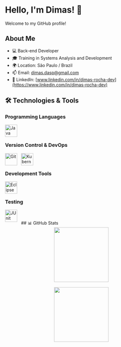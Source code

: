 
# Hello, I'm Dimas! 👋

Welcome to my GitHub profile!

## About Me

- 💻 Back-end Developer
- 🎓 Training in Systems Analysis and Development
- 🌍 Location: São Paulo / Brazil
- 📫 Email: dimas.dasp@gmail.com
- 🔗 LinkedIn: [www.linkedin.com/in/dimas-rocha-dev](https://www.linkedin.com/in/dimas-rocha-dev)

## 🛠️ Technologies & Tools

### Programming Languages
<img align="left" alt="Java" title="Java" width="40px" style="padding-right: 10px;" src="https://cdn.jsdelivr.net/gh/devicons/devicon@latest/icons/java/java-original-wordmark.svg" />

<br>
<br>

### Version Control & DevOps
<img align="left" alt="Git" title="Git" width="40px" style="padding-right: 10px;" src="https://cdn.jsdelivr.net/gh/devicons/devicon@latest/icons/git/git-original.svg" />
<img align="left" alt="Kubernetes" title="Kubernetes" width="40px" style="padding-right: 10px;" src="https://cdn.jsdelivr.net/gh/devicons/devicon@latest/icons/kubernetes/kubernetes-original.svg" />

<br>
<br>

### Development Tools
<img align="left" alt="Eclipse" title="Eclipse" width="40px" style="padding-right: 10px;" src="https://cdn.jsdelivr.net/gh/devicons/devicon@latest/icons/eclipse/eclipse-original.svg" />

<br>
<br>

### Testing
<img align="left" alt="JUnit" title="JUnit" width="40px" style="padding-right: 10px;" src="https://cdn.jsdelivr.net/gh/devicons/devicon@latest/icons/junit/junit-original.svg" />

<br>
<br>
## 📊 GitHub Stats

<div align="center">
  <a href="https://github.com/Dimas-Rocha">
  <!--
    <img height="180em" src="https://github-readme-stats.vercel.app/api?username=Dimas-Rocha&show_icons=true&theme=radical&include_all_commits=true&count_private=true"/>
   -->
    <img height="180em" src="https://github-readme-stats.vercel.app/api/top-langs/?username=Dimas-Rocha&layout=compact&langs_count=6&theme=radical&hide=tex,html,scss,typescript,vue"/>
  </a>
</div>

<br>

<div align="center">
  <a href="https://github.com/Dimas-Rocha">
    <img height="180em" src="https://github-readme-streak-stats.herokuapp.com/?user=Dimas-Rocha&theme=radical" />
  </a>
</div>
